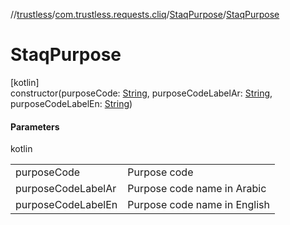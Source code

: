 //[trustless](../../../index.md)/[com.trustless.requests.cliq](../index.md)/[StaqPurpose](index.md)/[StaqPurpose](-staq-purpose.md)

# StaqPurpose

[kotlin]\
constructor(purposeCode: [String](https://kotlinlang.org/api/latest/jvm/stdlib/kotlin/-string/index.html), purposeCodeLabelAr: [String](https://kotlinlang.org/api/latest/jvm/stdlib/kotlin/-string/index.html), purposeCodeLabelEn: [String](https://kotlinlang.org/api/latest/jvm/stdlib/kotlin/-string/index.html))

#### Parameters

kotlin

| | |
|---|---|
| purposeCode | Purpose code |
| purposeCodeLabelAr | Purpose code name in Arabic |
| purposeCodeLabelEn | Purpose code name in English |
